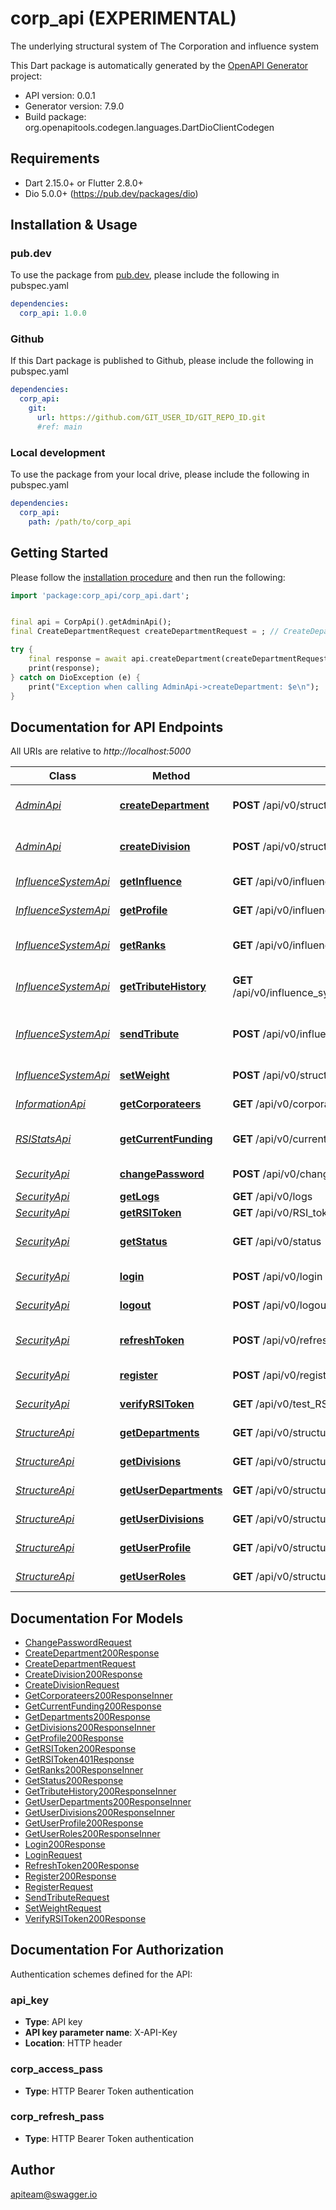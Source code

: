 # corp_api (EXPERIMENTAL)
The underlying structural system of The Corporation and influence system

This Dart package is automatically generated by the [OpenAPI Generator](https://openapi-generator.tech) project:

- API version: 0.0.1
- Generator version: 7.9.0
- Build package: org.openapitools.codegen.languages.DartDioClientCodegen

## Requirements

* Dart 2.15.0+ or Flutter 2.8.0+
* Dio 5.0.0+ (https://pub.dev/packages/dio)

## Installation & Usage

### pub.dev
To use the package from [pub.dev](https://pub.dev), please include the following in pubspec.yaml
```yaml
dependencies:
  corp_api: 1.0.0
```

### Github
If this Dart package is published to Github, please include the following in pubspec.yaml
```yaml
dependencies:
  corp_api:
    git:
      url: https://github.com/GIT_USER_ID/GIT_REPO_ID.git
      #ref: main
```

### Local development
To use the package from your local drive, please include the following in pubspec.yaml
```yaml
dependencies:
  corp_api:
    path: /path/to/corp_api
```

## Getting Started

Please follow the [installation procedure](#installation--usage) and then run the following:

```dart
import 'package:corp_api/corp_api.dart';


final api = CorpApi().getAdminApi();
final CreateDepartmentRequest createDepartmentRequest = ; // CreateDepartmentRequest | Department information

try {
    final response = await api.createDepartment(createDepartmentRequest);
    print(response);
} catch on DioException (e) {
    print("Exception when calling AdminApi->createDepartment: $e\n");
}

```

## Documentation for API Endpoints

All URIs are relative to *http://localhost:5000*

Class | Method | HTTP request | Description
------------ | ------------- | ------------- | -------------
[*AdminApi*](doc/AdminApi.md) | [**createDepartment**](doc/AdminApi.md#createdepartment) | **POST** /api/v0/structure/departments | Department creation endpoint
[*AdminApi*](doc/AdminApi.md) | [**createDivision**](doc/AdminApi.md#createdivision) | **POST** /api/v0/structure/divisions | Division creation endpoint
[*InfluenceSystemApi*](doc/InfluenceSystemApi.md) | [**getInfluence**](doc/InfluenceSystemApi.md#getinfluence) | **GET** /api/v0/influence_system/profile/{influence_type}/{type}/{title} | Get current influence
[*InfluenceSystemApi*](doc/InfluenceSystemApi.md) | [**getProfile**](doc/InfluenceSystemApi.md#getprofile) | **GET** /api/v0/influence_system/profile | Get influence system profile
[*InfluenceSystemApi*](doc/InfluenceSystemApi.md) | [**getRanks**](doc/InfluenceSystemApi.md#getranks) | **GET** /api/v0/influence_system/ranks | List of all influence system ranks
[*InfluenceSystemApi*](doc/InfluenceSystemApi.md) | [**getTributeHistory**](doc/InfluenceSystemApi.md#gettributehistory) | **GET** /api/v0/influence_system/profile/tribute_history/{type}/{request}/{page} | Get tribute transaction history
[*InfluenceSystemApi*](doc/InfluenceSystemApi.md) | [**sendTribute**](doc/InfluenceSystemApi.md#sendtribute) | **POST** /api/v0/influence_system/transfer | Endpoint to send tribute to another corporateer
[*InfluenceSystemApi*](doc/InfluenceSystemApi.md) | [**setWeight**](doc/InfluenceSystemApi.md#setweight) | **POST** /api/v0/structure/set_weight | Division weight assignment
[*InformationApi*](doc/InformationApi.md) | [**getCorporateers**](doc/InformationApi.md#getcorporateers) | **GET** /api/v0/corporateers | List of all corporateer
[*RSIStatsApi*](doc/RSIStatsApi.md) | [**getCurrentFunding**](doc/RSIStatsApi.md#getcurrentfunding) | **GET** /api/v0/current_funding | List of all influence system ranks
[*SecurityApi*](doc/SecurityApi.md) | [**changePassword**](doc/SecurityApi.md#changepassword) | **POST** /api/v0/change_password | Change password
[*SecurityApi*](doc/SecurityApi.md) | [**getLogs**](doc/SecurityApi.md#getlogs) | **GET** /api/v0/logs | Get your logs
[*SecurityApi*](doc/SecurityApi.md) | [**getRSIToken**](doc/SecurityApi.md#getrsitoken) | **GET** /api/v0/RSI_token | Get RSI token
[*SecurityApi*](doc/SecurityApi.md) | [**getStatus**](doc/SecurityApi.md#getstatus) | **GET** /api/v0/status | Get current authentification status
[*SecurityApi*](doc/SecurityApi.md) | [**login**](doc/SecurityApi.md#login) | **POST** /api/v0/login | Authetification endpoint
[*SecurityApi*](doc/SecurityApi.md) | [**logout**](doc/SecurityApi.md#logout) | **POST** /api/v0/logout | Logout current user
[*SecurityApi*](doc/SecurityApi.md) | [**refreshToken**](doc/SecurityApi.md#refreshtoken) | **POST** /api/v0/refresh_token | Path to refresh cookie that are soon to expire
[*SecurityApi*](doc/SecurityApi.md) | [**register**](doc/SecurityApi.md#register) | **POST** /api/v0/register | Registration endpoint
[*SecurityApi*](doc/SecurityApi.md) | [**verifyRSIToken**](doc/SecurityApi.md#verifyrsitoken) | **GET** /api/v0/test_RSI_token | Verify RSI token
[*StructureApi*](doc/StructureApi.md) | [**getDepartments**](doc/StructureApi.md#getdepartments) | **GET** /api/v0/structure/departments | List of all departments
[*StructureApi*](doc/StructureApi.md) | [**getDivisions**](doc/StructureApi.md#getdivisions) | **GET** /api/v0/structure/divisions | List of all divisions
[*StructureApi*](doc/StructureApi.md) | [**getUserDepartments**](doc/StructureApi.md#getuserdepartments) | **GET** /api/v0/structure/profile/departments | List of all your departments
[*StructureApi*](doc/StructureApi.md) | [**getUserDivisions**](doc/StructureApi.md#getuserdivisions) | **GET** /api/v0/structure/profile/divisions | List of all your division
[*StructureApi*](doc/StructureApi.md) | [**getUserProfile**](doc/StructureApi.md#getuserprofile) | **GET** /api/v0/structure/profile | Current user profile
[*StructureApi*](doc/StructureApi.md) | [**getUserRoles**](doc/StructureApi.md#getuserroles) | **GET** /api/v0/structure/profile/roles | List of all your roles


## Documentation For Models

 - [ChangePasswordRequest](doc/ChangePasswordRequest.md)
 - [CreateDepartment200Response](doc/CreateDepartment200Response.md)
 - [CreateDepartmentRequest](doc/CreateDepartmentRequest.md)
 - [CreateDivision200Response](doc/CreateDivision200Response.md)
 - [CreateDivisionRequest](doc/CreateDivisionRequest.md)
 - [GetCorporateers200ResponseInner](doc/GetCorporateers200ResponseInner.md)
 - [GetCurrentFunding200Response](doc/GetCurrentFunding200Response.md)
 - [GetDepartments200Response](doc/GetDepartments200Response.md)
 - [GetDivisions200ResponseInner](doc/GetDivisions200ResponseInner.md)
 - [GetProfile200Response](doc/GetProfile200Response.md)
 - [GetRSIToken200Response](doc/GetRSIToken200Response.md)
 - [GetRSIToken401Response](doc/GetRSIToken401Response.md)
 - [GetRanks200ResponseInner](doc/GetRanks200ResponseInner.md)
 - [GetStatus200Response](doc/GetStatus200Response.md)
 - [GetTributeHistory200ResponseInner](doc/GetTributeHistory200ResponseInner.md)
 - [GetUserDepartments200ResponseInner](doc/GetUserDepartments200ResponseInner.md)
 - [GetUserDivisions200ResponseInner](doc/GetUserDivisions200ResponseInner.md)
 - [GetUserProfile200Response](doc/GetUserProfile200Response.md)
 - [GetUserRoles200ResponseInner](doc/GetUserRoles200ResponseInner.md)
 - [Login200Response](doc/Login200Response.md)
 - [LoginRequest](doc/LoginRequest.md)
 - [RefreshToken200Response](doc/RefreshToken200Response.md)
 - [Register200Response](doc/Register200Response.md)
 - [RegisterRequest](doc/RegisterRequest.md)
 - [SendTributeRequest](doc/SendTributeRequest.md)
 - [SetWeightRequest](doc/SetWeightRequest.md)
 - [VerifyRSIToken200Response](doc/VerifyRSIToken200Response.md)


## Documentation For Authorization


Authentication schemes defined for the API:
### api_key

- **Type**: API key
- **API key parameter name**: X-API-Key
- **Location**: HTTP header

### corp_access_pass

- **Type**: HTTP Bearer Token authentication

### corp_refresh_pass

- **Type**: HTTP Bearer Token authentication


## Author

apiteam@swagger.io


